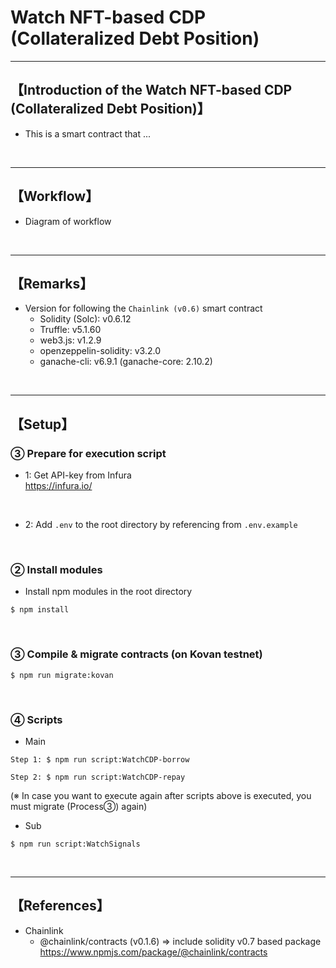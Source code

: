 # Watch NFT-based CDP (Collateralized Debt Position)

***
## 【Introduction of the Watch NFT-based CDP (Collateralized Debt Position)】
- This is a smart contract that ...

&nbsp;

***

## 【Workflow】
- Diagram of workflow

&nbsp;

***

## 【Remarks】
- Version for following the `Chainlink (v0.6)` smart contract
  - Solidity (Solc): v0.6.12
  - Truffle: v5.1.60
  - web3.js: v1.2.9
  - openzeppelin-solidity: v3.2.0
  - ganache-cli: v6.9.1 (ganache-core: 2.10.2)


&nbsp;

***

## 【Setup】
### ③ Prepare for execution script
- 1: Get API-key from Infura  
https://infura.io/

<br>

- 2: Add `.env` to the root directory by referencing from `.env.example`

<br>

### ② Install modules
- Install npm modules in the root directory
```
$ npm install
```

<br>

### ③ Compile & migrate contracts (on Kovan testnet)
```
$ npm run migrate:kovan
```

<br>

### ④ Scripts
- Main
```
Step 1: $ npm run script:WatchCDP-borrow

Step 2: $ npm run script:WatchCDP-repay
```
(※ In case you want to execute again after scripts above is executed, you must migrate (Process③) again)



- Sub
```
$ npm run script:WatchSignals
```


<br>

***

## 【References】
- Chainlink
  - @chainlink/contracts (v0.1.6) => include solidity v0.7 based package
    https://www.npmjs.com/package/@chainlink/contracts

